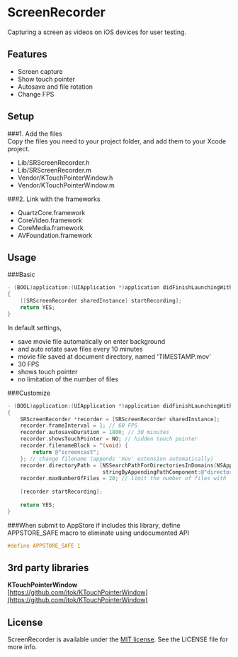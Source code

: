 ScreenRecorder
==============
Capturing a screen as videos on iOS devices for user testing.

## Features
* Screen capture
* Show touch pointer
* Autosave and file rotation
* Change FPS

## Setup

###1. Add the files  
Copy the files you need to your project folder, and add them to your Xcode project.
  * Lib/SRScreenRecorder.h
  * Lib/SRScreenRecorder.m
  * Vendor/KTouchPointerWindow.h
  * Vendor/KTouchPointerWindow.m

###2. Link with the frameworks
  * QuartzCore.framework
  * CoreVideo.framework
  * CoreMedia.framework
  * AVFoundation.framework

## Usage
###Basic  
```objective-c
- (BOOL)application:(UIApplication *)application didFinishLaunchingWithOptions:(NSDictionary *)launchOptions
{
    [[SRScreenRecorder sharedInstance] startRecording];
    return YES;
}
 ```

In default settings, 
* save movie file automatically on enter background
* and auto rotate save files every 10 minutes
* movie file saved at document directory, named 'TIMESTAMP.mov'
* 30 FPS
* shows touch pointer
* no limitation of the number of files

###Customize  
```objective-c
- (BOOL)application:(UIApplication *)application didFinishLaunchingWithOptions:(NSDictionary *)launchOptions
{
    SRScreenRecorder *recorder = [SRScreenRecorder sharedInstance];
    recorder.frameInterval = 1; // 60 FPS
    recorder.autosaveDuration = 1800; // 30 minutes
    recorder.showsTouchPointer = NO; // hidden touch pointer
    recorder.filenameBlock = ^(void) {
        return @"screencast";
    }; // change filename (appends 'mov' extension automatically)
    recorder.directoryPath = [NSSearchPathForDirectoriesInDomains(NSApplicationSupportDirectory, NSUserDomainMask, YES)[0] 
                              stringByAppendingPathComponent:@"directory.you.like.to.save"]; // change directory
    recorder.maxNumberOfFiles = 20; // limit the number of files with 'mov' extension up to 20
    
    [recorder startRecording];
    
    return YES;
}
 ```

###When submit to AppStore if includes this library, define APPSTORE_SAFE macro to eliminate using undocumented API
```objective-c
#define APPSTORE_SAFE 1
 ```

## 3rd party libraries

**KTouchPointerWindow**  
[https://github.com/itok/KTouchPointerWindow](https://github.com/itok/KTouchPointerWindow)  
 
[Apache]: http://www.apache.org/licenses/LICENSE-2.0
[MIT]: http://www.opensource.org/licenses/mit-license.php
[GPL]: http://www.gnu.org/licenses/gpl.html
[BSD]: http://opensource.org/licenses/bsd-license.php

## License

ScreenRecorder is available under the [MIT license][MIT]. See the LICENSE file for more info.
